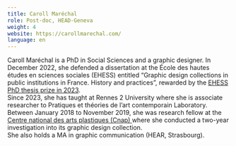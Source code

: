 ```yaml
---
title: Caroll Maréchal
role: Post-doc, HEAD-Geneva
weight: 4
website: https://carollmarechal.com/
language: en
---
```

Caroll Maréchal is a PhD in Social Sciences and a graphic designer. In December 2022, she defended a dissertation at the École des hautes études en sciences sociales (EHESS) entitled “Graphic design collections in public institutions in France. History and practices”, rewarded by the [EHESS PhD thesis prize in 2023](https://www.ehess.fr/fr/portrait/rencontre-avec-caroll-mar%C3%A9chal-laur%C3%A9ate-prix-th%C3%A8se-2022-lehess). \
Since 2023, she has taught at Rennes 2 University where she is associate researcher to Pratiques et théories de l’art contemporain Laboratory.\
Between January 2018 to November 2019, she was research fellow at the [Centre national des arts plastiques (Cnap) ](https://hal.science/hal-04465245/document)where she conducted a two-year investigation into its graphic design collection. \
She also holds a MA in graphic communication (HEAR, Strasbourg).
